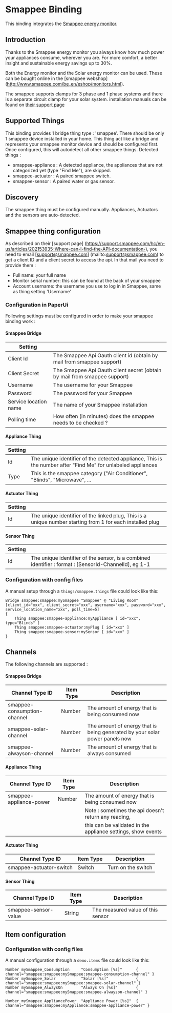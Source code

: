 # Smappee Binding

This binding integrates the [Smappee energy monitor](http://www.smappee.com/be_en/home).

## Introduction

Thanks to the Smappee energy monitor you always know how much power your appliances consume, wherever you are. For more comfort, a better insight and sustainable energy savings up to 30%.

Both the Energy monitor and the Solar energy monitor can be used. These can be bought online in the [smappee webshop] (http://www.smappee.com/be_en/eshop/monitors.html).

The smappee supports clamps for 3 phase and 1 phase systems and there is a separate circuit clamp for your solar system. installation manuals can be found on [their support page](https://www.smappee.com/be_en/support)

## Supported Things

This binding provides 1 bridge thing type : 'smappee'. There should be only 1 smappee device installed in your home.
This thing act like a bridge and represents your smappee monitor device and should be configured first. Once configured, this will autodetect all other smappee things.
Detected things :

- smappee-appliance : A detected appliance, the appliances that are not categorized yet (type "Find Me"), are skipped. 
- smappee-actuator : A paired smappee switch.
- smappee-sensor : A paired water or gas sensor.

## Discovery

The smappee thing must be configured manually. Appliances, Actuators and the sensors are auto-detected. 

## Smappee thing configuration

As described on their [support page] (https://support.smappee.com/hc/en-us/articles/202153935-Where-can-I-find-the-API-documentation-), you need to email [support@smappee.com] (mailto:support@smappee.com) to get a client ID and a client secret to access the api. In that mail you need to provide them :

- Full name: your full name
- Monitor serial number: this can be found at the back of your smappee
- Account username: the username you use to log in in Smappee, same as thing setting 'Username'

### Configuration in PaperUi

Following settings must be configured in order to make your smappee binding work :

#### Smappee Bridge

| Setting              |                                                                        |
|----------------------|------------------------------------------------------------------------|
|Client Id             | The Smappee Api Oauth client id (obtain by mail from smappee support) |
|Client Secret         | The Smappee Api Oauth client secret (obtain by mail from smappee support)|
|Username              | The username for your Smappee|
|Password              | The password for your Smappee|
|Service location name | The name of your Smappee installation|
|Polling time          | How often (in minutes) does the smappee needs to be checked ?|

#### Appliance Thing

| Setting              |                                                                                                              |
|----------------------|--------------------------------------------------------------------------------------------------------------|
|Id                    | The unique identifier of the detected appliance, This is the number after "Find Me" for unlabeled appliances |
|Type                  | This is the smappee category ("Air Conditioner", "Blinds", "Microwave", ...                                  |

#### Actuator Thing

| Setting              |                                                                                                              |
|----------------------|--------------------------------------------------------------------------------------------------------------|
|Id                    | The unique identifier of the linked plug, This is a unique number starting from 1 for each installed plug    |

#### Sensor Thing

| Setting              |                                                                                                              |
|----------------------|--------------------------------------------------------------------------------------------------------------|
|Id                    | The unique identifier of the sensor, is a combined identifier : format : [SensorId-ChannelId], eg 1-1    |

### Configuration with config files

A manual setup through a `things/smappee.things` file could look like this:

```
Bridge smappee:smappee:mySmappee "Smappee" @ "Living Room" [client_id="xxx", client_secret="xxx", username="xxx", password="xxx", service_location_name="xxx", poll_time=5]
{
    Thing smappee:smappee-appliance:myAppliance [ id="xxx", type="Blinds" ]
    Thing smappee:smappee-actuator:myPlug [ id="xxx" ]
    Thing smappee:smappee-sensor:mySensor [ id="xxx" ]
}
```

## Channels

The following channels are supported :

#### Smappee Bridge

| Channel Type ID                 | Item Type    | Description                                                                |
|---------------------------------|--------------|----------------------------------------------------------------------------|
| smappee-consumption-channel     | Number       | The amount of energy that is being consumed now                            |
| smappee-solar-channel           | Number       | The amount of energy that is being generated by your solar power panels now|
| smappee-alwayson-channel        | Number       | The amount of energy that is always consumed                               |
 
#### Appliance Thing

| Channel Type ID            | Item Type    | Description                                                    |
|----------------------------|--------------|----------------------------------------------------------------|
| smappee-appliance-power    | Number       | The amount of energy that is being consumed now                |
|                            |              | Note : sometimes the api doesn't return any reading,           |
|                            |              | this can be validated in the appliance settings, show events   |

#### Actuator Thing

| Channel Type ID            | Item Type    | Description                                       |
|----------------------------|--------------|---------------------------------------------------|
| smappee-actuator-switch    | Switch       | Turn on the switch                                |

#### Sensor Thing 

| Channel Type ID            | Item Type    | Description                                       |
|----------------------------|--------------|---------------------------------------------------|
| smappee-sensor-value       | String       | The measured value of this sensor                 | 
 
## Item configuration

### Configuration with config files

A manual configuration through a `demo.items` file could look like this:

```
Number mySmappee_Consumption     "Consumption [%s]"      { channel="smappee:smappee:mySmappee:smappee-consumption-channel" }
Number mySmappee_Solar           "Solar [%s]"            { channel="smappee:smappee:mySmappee:smappee-solar-channel" } 
Number mySmappee_AlwaysOn        "Always On [%s]"        { channel="smappee:smappee:mySmappee:smappee-alwayson-channel" }

Number mySmappee_AppliancePower  "Appliance Power [%s]"  { channel="smappee:smappee:myAppliance:smappee-appliance-power" }
```

